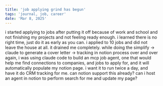 ```yaml
---
title: 'job applying grind has begun'
tags: 'journal, job, career'
date: 'Mar 8, 2025'
---
```


i started applying to jobs after putting it off because of work and school and not finishing my projects and not feeling ready enough. i learned there is no right time, just do it as early as you can. i applied to 10 jobs and did not leave the house at all. it drained me completely. while doing the simplify -> claude to generate a cover letter -> tracking in notion process over and over again, i was using claude code to build an mcp job agent, one that would help me find connections to companies, and jobs to apply for, and it will automatically populate my notion page. i want it to run twice a day, and have it do CRM tracking for me. can notion support this already? can i host an agent in notion to perform search for me and update my page?
